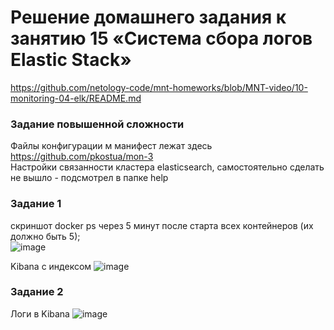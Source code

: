 # Решение домашнего задания к занятию 15 «Система сбора логов Elastic Stack»
https://github.com/netology-code/mnt-homeworks/blob/MNT-video/10-monitoring-04-elk/README.md

### Задание повышенной сложности
Файлы конфигурации м манифест лежат здесь https://github.com/pkostua/mon-3  
Настройки связанности кластера elasticsearch, самостоятельно сделать не вышло - подсмотрел в папке help

### Задание 1
скриншот docker ps через 5 минут после старта всех контейнеров (их должно быть 5);  
![image](https://github.com/user-attachments/assets/8fd735d4-55bf-4132-b41c-cf93be72c43e)


Kibana с индексом
![image](https://github.com/user-attachments/assets/6448d021-39bb-4673-8841-b604fd6f36d6)

### Задание 2
Логи в Kibana
![image](https://github.com/user-attachments/assets/79b6d668-0e68-4e25-a080-7c871b448b1d)
